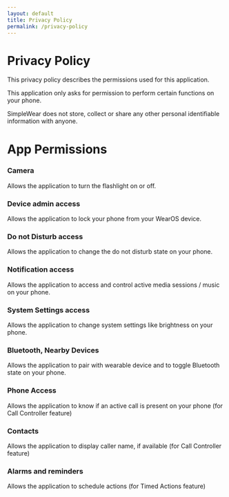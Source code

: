 ```yaml
---
layout: default
title: Privacy Policy
permalink: /privacy-policy
---
```


# Privacy Policy

This privacy policy describes the permissions used for this application.

This application only asks for permission to perform certain functions on your phone.

SimpleWear does not store, collect or share any other personal identifiable information with anyone.

# App Permissions

### Camera

Allows the application to turn the flashlight on or off.

### Device admin access

Allows the application to lock your phone from your WearOS device.

### Do not Disturb access

Allows the application to change the do not disturb state on your phone.

### Notification access

Allows the application to access and control active media sessions / music on your phone.

### System Settings access

Allows the application to change system settings like brightness on your phone.

### Bluetooth, Nearby Devices

Allows the application to pair with wearable device and to toggle Bluetooth state on your phone.

### Phone Access

Allows the application to know if an active call is present on your phone (for Call Controller feature)

### Contacts

Allows the application to display caller name, if available (for Call Controller feature)

### Alarms and reminders

Allows the application to schedule actions (for Timed Actions feature)